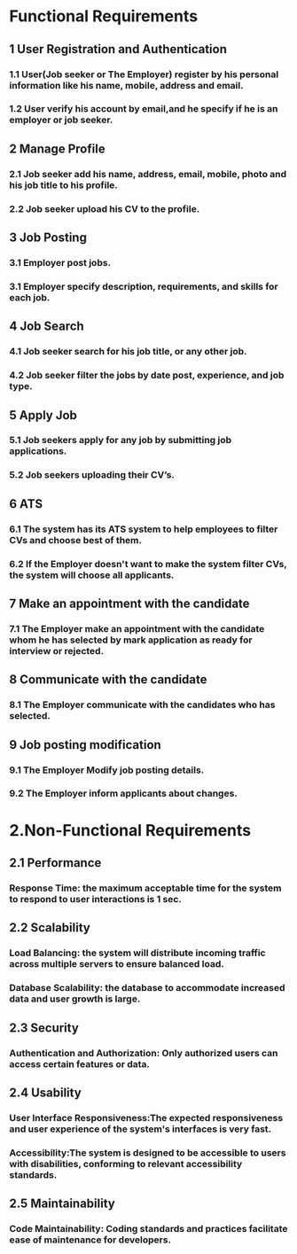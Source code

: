# Functional Requirements
## 1 User Registration and Authentication   
### 1.1 User(Job seeker or The Employer) register by his personal information like his name, mobile, address and email. 
### 1.2 User verify his account by email,and he specify if he is an employer or job seeker.
## 2 Manage Profile
### 2.1 Job seeker add his name, address, email, mobile, photo and his job title to his profile.
### 2.2 Job seeker upload his CV  to the profile.
## 3 Job Posting
### 3.1 Employer post jobs.
### 3.1 Employer specify description, requirements, and skills for each job.
## 4 Job Search 
### 4.1 Job seeker search for his job title, or any other job.
### 4.2 Job seeker filter the jobs by date post, experience, and job type.
## 5 Apply Job
### 5.1 Job seekers apply for any job by submitting job applications.
### 5.2 Job seekers uploading their CV’s.
## 6 ATS
### 6.1 The system has its ATS system to help employees to filter CVs and choose best of them.
### 6.2 If the Employer doesn't want to make the system filter CVs, the system will choose all applicants.
## 7 Make an appointment with the candidate 
### 7.1 The Employer make an appointment with the candidate whom he has selected by mark application as ready for interview or rejected.
## 8 Communicate with the candidate
### 8.1 The Employer communicate with the candidates who has selected.
## 9 Job posting modification
### 9.1 The Employer Modify job posting details.
### 9.2 The Employer inform applicants about changes.
# 2.Non-Functional Requirements
## 2.1  Performance
### Response Time: the maximum acceptable time for the system to respond to user interactions is 1 sec.
## 2.2  Scalability
### Load Balancing: the system will distribute incoming traffic across multiple servers to ensure balanced load.
### Database Scalability: the database to accommodate increased data and user growth is large.
## 2.3 Security
### Authentication and Authorization: Only authorized users can access certain features or data.
## 2.4 Usability
### User Interface Responsiveness:The expected responsiveness and user experience of the system's interfaces is very fast.
### Accessibility:The system is designed to be accessible to users with disabilities, conforming to relevant accessibility standards.
## 2.5  Maintainability
### Code Maintainability: Coding standards and practices facilitate ease of maintenance for developers.

 


